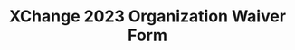 ---
title: XChange 2023 Organization Waiver Form
redirect_to: https://docs.google.com/document/d/1vBnvtGAw9l-ca9oDrAUTw6ydAWP3f_v410KwLsxKZE8/edit
redirect_from: 
  - /XC23OrgWaiver
  - /xc23orgwaiver
---